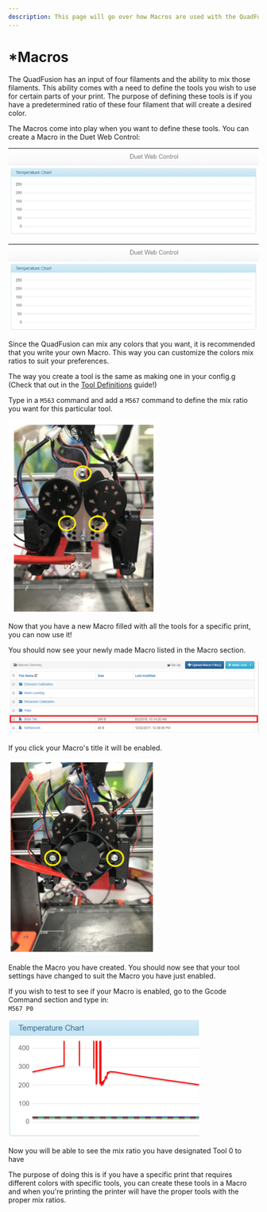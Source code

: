 ```yaml
---
description: This page will go over how Macros are used with the QuadFusion.
---
```


# \*Macros

The QuadFusion has an input of four filaments and the ability to mix those filaments. This ability comes with a need to define the tools you wish to use for certain parts of your print. The purpose of defining these tools is if you have a predetermined ratio of these four filament that will create a desired color. 

The Macros come into play when you want to define these tools. You can create a Macro in the Duet Web Control:  


![](../.gitbook/assets/image%20%289%29.png)

![](../.gitbook/assets/image%20%287%29.png)

Since the QuadFusion can mix any colors that you want, it is recommended that you write your own Macro. This way you can customize the colors mix ratios to suit your preferences. 

The way you create a tool is the same as making one in your config.g \(Check that out in the [Tool Definitions](tool-definitions.md) guide!\)

Type in a `M563` command and add a `M567` command to define the mix ratio you want for this particular tool.

![This example is of a Brick Tile ](../.gitbook/assets/image%20%2838%29.png)

Now that you have a new Macro filled with all the tools for a specific print, you can now use it! 

You should now see your newly made Macro listed in the Macro section. 

![](../.gitbook/assets/image%20%2841%29.png)

If you click your Macro's title it will be enabled.

![](../.gitbook/assets/image%20%2817%29.png)

Enable the Macro you have created. You should now see that your tool settings have changed to suit the Macro you have just enabled. 

If you wish to test to see if your Macro is enabled, go to the Gcode Command section and type in:  
`M567 P0`

![](../.gitbook/assets/image%20%2830%29.png)

Now you will be able to see the mix ratio you have designated Tool 0 to have

The purpose of doing this is if you have a specific print that requires different colors with specific tools, you can create these tools in a Macro and when you're printing the printer will have the proper tools with the proper mix ratios. 

